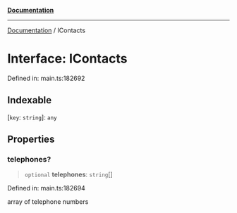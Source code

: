 [**Documentation**](../README.md)

***

[Documentation](../README.md) / IContacts

# Interface: IContacts

Defined in: main.ts:182692

## Indexable

\[`key`: `string`\]: `any`

## Properties

### telephones?

> `optional` **telephones**: `string`[]

Defined in: main.ts:182694

array of telephone numbers
